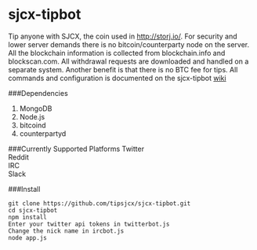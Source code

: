 sjcx-tipbot
===========

Tip anyone with SJCX, the coin used in http://storj.io/. For security and lower server demands there is no bitcoin/counterparty node on the server. All the blockchain information is collected from blockchain.info and blockscan.com. All withdrawal requests are downloaded and handled on a separate system. Another benefit is that there is no BTC fee for tips. All commands and configuration is documented on the sjcx-tipbot [wiki](https://github.com/Pippp/sjcx-tipbot/wiki)

###Dependencies
1. MongoDB
2. Node.js
3. bitcoind
4. counterpartyd


###Currently Supported Platforms
Twitter  
Reddit  
IRC  
Slack


###Install
```
git clone https://github.com/tipsjcx/sjcx-tipbot.git
cd sjcx-tipbot
npm install
Enter your twitter api tokens in twitterbot.js
Change the nick name in ircbot.js
node app.js
```  



